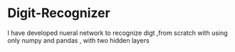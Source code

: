 # Digit-Recognizer

I have developed nueral network to recognize digt ,from scratch with using only numpy and pandas , with two hidden layers  

